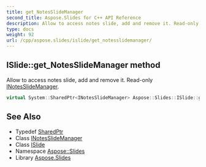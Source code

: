 ```yaml
---
title: get_NotesSlideManager
second_title: Aspose.Slides for C++ API Reference
description: Allow to access notes slide, add and remove it. Read-only INotesSlideManager.
type: docs
weight: 92
url: /cpp/aspose.slides/islide/get_notesslidemanager/
---
```

## ISlide::get_NotesSlideManager method


Allow to access notes slide, add and remove it. Read-only [INotesSlideManager](../../inotesslidemanager/).

```cpp
virtual System::SharedPtr<INotesSlideManager> Aspose::Slides::ISlide::get_NotesSlideManager()=0
```

## See Also

* Typedef [SharedPtr](../../../system/sharedptr/)
* Class [INotesSlideManager](../../inotesslidemanager/)
* Class [ISlide](../)
* Namespace [Aspose::Slides](../../)
* Library [Aspose.Slides](../../../)

